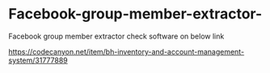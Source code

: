 # Facebook-group-member-extractor-
Facebook group member extractor 
check software on below link


https://codecanyon.net/item/bh-inventory-and-account-management-system/31777889
